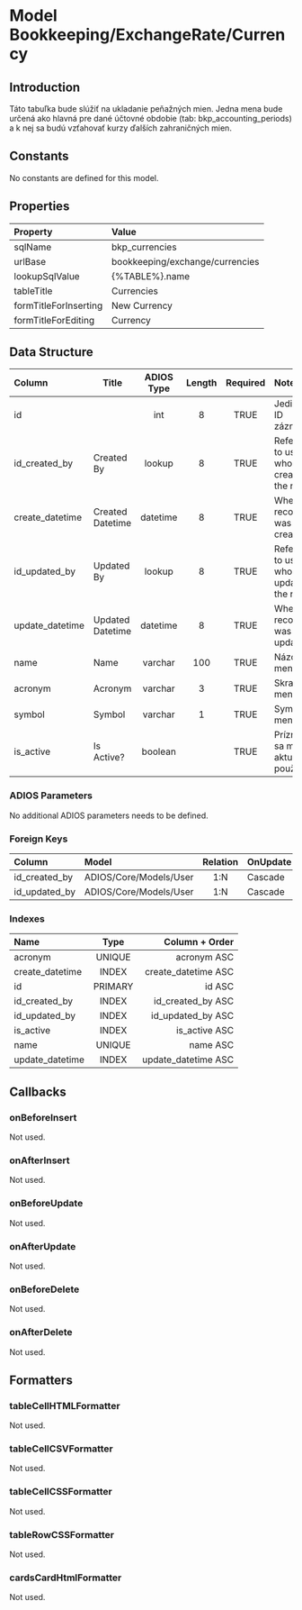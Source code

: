 # Model Bookkeeping/ExchangeRate/Currency

## Introduction

Táto tabuľka bude slúžiť na ukladanie peňažných mien. Jedna mena bude určená ako hlavná pre dané účtovné obdobie (tab: bkp_accounting_periods) a k nej sa budú vzťahovať kurzy ďalších zahraničných mien.

## Constants

No constants are defined for this model.

## Properties

| Property              | Value                           |
| :-------------------- | :------------------------------ |
| sqlName               | bkp_currencies                  |
| urlBase               | bookkeeping/exchange/currencies |
| lookupSqlValue        | {%TABLE%}.name                  |
| tableTitle            | Currencies                      |
| formTitleForInserting | New Currency                    |
| formTitleForEditing   | Currency                        |

## Data Structure

| Column           | Title            | ADIOS Type | Length | Required | Notes                                    |
| :--------------- | ---------------- | :--------: | :----: | :------: | :--------------------------------------- |
| id               |                  |    int     |   8    |   TRUE   | Jedinečné ID záznamu                     |
| id_created_by    | Created By       |   lookup   |   8    |   TRUE   | Reference to user who created the record |
| create_datetime | Created Datetime |  datetime  |   8    |   TRUE   | When the record was created              |
| id_updated_by    | Updated By       |   lookup   |   8    |   TRUE   | Reference to user who updated the record |
| update_datetime | Updated Datetime |  datetime  |   8    |   TRUE   | When the record was updated              |
| name             | Name             |  varchar   |  100   |   TRUE   | Názov meny                               |
| acronym          | Acronym          |  varchar   |   3    |   TRUE   | Skratka meny                             |
| symbol           | Symbol           |  varchar   |   1    |   TRUE   | Symbol meny                              |
| is_active        | Is Active?       |  boolean   |        |   TRUE   | Príznak, či sa mena aktuálne používa     |

### ADIOS Parameters

No additional ADIOS parameters needs to be defined.

### Foreign Keys

| Column        | Model                  | Relation | OnUpdate | OnDelete |
| :------------ | :--------------------- | :------: | -------- | -------- |
| id_created_by | ADIOS/Core/Models/User |   1:N    | Cascade  | Cascade  |
| id_updated_by | ADIOS/Core/Models/User |   1:N    | Cascade  | Cascade  |

### Indexes

| Name             |  Type   |       Column + Order |
| :--------------- | :-----: | -------------------: |
| acronym          | UNIQUE  |          acronym ASC |
| create_datetime |  INDEX  | create_datetime ASC |
| id               | PRIMARY |               id ASC |
| id_created_by    |  INDEX  |    id_created_by ASC |
| id_updated_by    |  INDEX  |    id_updated_by ASC |
| is_active        |  INDEX  |        is_active ASC |
| name             | UNIQUE  |             name ASC |
| update_datetime |  INDEX  | update_datetime ASC |

## Callbacks

### onBeforeInsert

Not used.

### onAfterInsert

Not used.

### onBeforeUpdate

Not used.

### onAfterUpdate

Not used.

### onBeforeDelete

Not used.

### onAfterDelete

Not used.

## Formatters

### tableCellHTMLFormatter

Not used.

### tableCellCSVFormatter

Not used.

### tableCellCSSFormatter

Not used.

### tableRowCSSFormatter

Not used.

### cardsCardHtmlFormatter

Not used.
